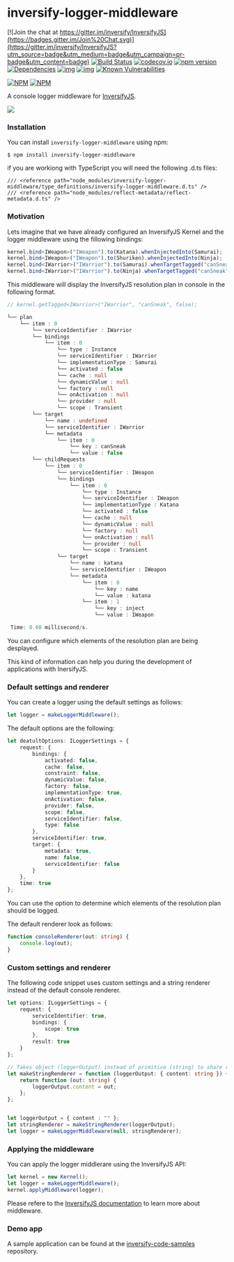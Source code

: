 # inversify-logger-middleware

[![Join the chat at https://gitter.im/inversify/InversifyJS](https://badges.gitter.im/Join%20Chat.svg)](https://gitter.im/inversify/InversifyJS?utm_source=badge&utm_medium=badge&utm_campaign=pr-badge&utm_content=badge)
[![Build Status](https://secure.travis-ci.org/inversify/inversify-logger-middleware.svg?branch=master)](https://travis-ci.org/inversify/inversify-logger-middleware)
[![codecov.io](https://codecov.io/github/inversify/inversify-logger-middleware/coverage.svg?branch=master)](https://codecov.io/github/inversify/inversify-logger-middleware?branch=master)
[![npm version](https://badge.fury.io/js/inversify-logger-middleware.svg)](http://badge.fury.io/js/inversify-logger-middleware)
[![Dependencies](https://david-dm.org/inversify/inversify-logger-middleware.svg)](https://david-dm.org/inversify/inversify-logger-middleware#info=dependencies)
[![img](https://david-dm.org/inversify/inversify-logger-middleware/dev-status.svg)](https://david-dm.org/inversify/inversify-logger-middleware/#info=devDependencies)
[![img](https://david-dm.org/inversify/inversify-logger-middleware/peer-status.svg)](https://david-dm.org/inversify/inversify-logger-middleware/#info=peerDependenciess)
[![Known Vulnerabilities](https://snyk.io/test/github/inversify/inversify-logger-middleware/badge.svg)](https://snyk.io/test/github/inversify/inversify-logger-middleware)

[![NPM](https://nodei.co/npm/inversify-logger-middleware.png?downloads=true&downloadRank=true)](https://nodei.co/npm/inversify-logger-middleware/)
[![NPM](https://nodei.co/npm-dl/inversify-logger-middleware.png?months=9&height=3)](https://nodei.co/npm/inversify-logger-middleware/)

A console logger middleware for [InversifyJS](https://github.com/inversify/InversifyJS).

![](http://i.imgur.com/fMBIPv9.png)

### Installation
You can install `inversify-logger-middleware` using npm:
```
$ npm install inversify-logger-middleware
```
if you are workiong with TypeScript you will need the following .d.ts files:
```
/// <reference path="node_modules/inversify-logger-middleware/type_definitions/inversify-logger-middleware.d.ts" />
/// <reference path="node_modules/reflect-metadata/reflect-metadata.d.ts" />
```
### Motivation
Lets imagine that we have already configured an InversifyJS Kernel and the logger middleware using the fillowing bindings:
```ts
kernel.bind<IWeapon>("IWeapon").to(Katana).whenInjectedInto(Samurai);
kernel.bind<IWeapon>("IWeapon").to(Shuriken).whenInjectedInto(Ninja);
kernel.bind<IWarrior>("IWarrior").to(Samurai).whenTargetTagged("canSneak", false);
kernel.bind<IWarrior>("IWarrior").to(Ninja).whenTargetTagged("canSneak", true);
```
This middleware will display the InversifyJS resolution plan in console in the following format.

```ts
// kernel.getTagged<IWarrior>("IWarrior", "canSneak", false);

└── plan
    └── item : 0
        └── serviceIdentifier : IWarrior
        └── bindings
            └── item : 0
                └── type : Instance
                └── serviceIdentifier : IWarrior
                └── implementationType : Samurai
                └── activated : false
                └── cache : null
                └── dynamicValue : null
                └── factory : null
                └── onActivation : null
                └── provider : null
                └── scope : Transient
        └── target
            └── name : undefined
            └── serviceIdentifier : IWarrior
            └── metadata
                └── item : 0
                    └── key : canSneak
                    └── value : false
        └── childRequests
            └── item : 0
                └── serviceIdentifier : IWeapon
                └── bindings
                    └── item : 0
                        └── type : Instance
                        └── serviceIdentifier : IWeapon
                        └── implementationType : Katana
                        └── activated : false
                        └── cache : null
                        └── dynamicValue : null
                        └── factory : null
                        └── onActivation : null
                        └── provider : null
                        └── scope : Transient
                └── target
                    └── name : katana
                    └── serviceIdentifier : IWeapon
                    └── metadata
                        └── item : 0
                            └── key : name
                            └── value : katana
                        └── item : 1
                            └── key : inject
                            └── value : IWeapon

 Time: 0.08 millisecond/s.
```

You can configure which elements of the resolution plan are being desplayed.

This kind of information can help you during the development of applications with InersifyJS.

### Default settings and renderer
You can create a logger using the default settings as follows:

```ts
let logger = makeLoggerMiddleware();
```

The default options are the following:

```ts
let deatultOptions: ILoggerSettings = {
    request: {
        bindings: {
            activated: false,
            cache: false,
            constraint: false,
            dynamicValue: false,
            factory: false,
            implementationType: true,
            onActivation: false,
            provider: false,
            scope: false,
            serviceIdentifier: false,
            type: false
        },
        serviceIdentifier: true,
        target: {
            metadata: true,
            name: false,
            serviceIdentifier: false
        }
    },
    time: true
};
```

You can use the option to determine which elements of the resolution plan should be logged.

The default renderer look as follows:

```ts
function consoleRenderer(out: string) {
    console.log(out);
}
```

### Custom settings and renderer

The following code snippet uses custom settings and a string renderer instead of the default console renderer.

```ts
let options: ILoggerSettings = {
    request: {
        serviceIdentifier: true,
        bindings: {
            scope: true
        },
        result: true
    }
};

// Takes object (loggerOutput) instead of primitive (string) to share reference
let makeStringRenderer = function (loggerOutput: { content: string }) {
    return function (out: string) {
        loggerOutput.content = out;
    };
};


let loggerOutput = { content : "" };
let stringRenderer = makeStringRenderer(loggerOutput);
let logger = makeLoggerMiddleware(null, stringRenderer);
```

### Applying the middleware

You can apply the logger middlerare using the InversifyJS API:

```ts
let kernel = new Kernel();
let logger = makeLoggerMiddleware();
kernel.applyMiddleware(logger);
```

Please refere to the 
[InversifyJS documentation](https://github.com/inversify/InversifyJS#middleware) 
to learn more about middleware.

### Demo app
A sample application can be found at the 
[inversify-code-samples](https://github.com/inversify/inversify-code-samples/tree/master/inversify-binding-decorators) repository.
